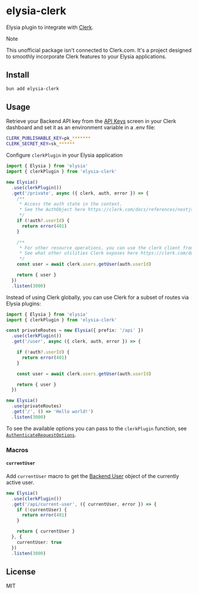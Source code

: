 # elysia-clerk

Elysia plugin to integrate with [Clerk](https://clerk.com/).

> [!NOTE]
> This unofficial package isn't connected to Clerk.com. It's a project designed to smoothly incorporate Clerk features to your Elysia applications.

## Install

```bash
bun add elysia-clerk
```

## Usage

Retrieve your Backend API key from the [API Keys](https://dashboard.clerk.com/last-active?path=api-keys) screen in your Clerk dashboard and set it as an environment variable in a .env file:

```sh
CLERK_PUBLISHABLE_KEY=pk_*******
CLERK_SECRET_KEY=sk_******
```

Configure `clerkPlugin` in your Elysia application

```ts
import { Elysia } from 'elysia'
import { clerkPlugin } from 'elysia-clerk'

new Elysia()
  .use(clerkPlugin())
  .get('/private', async ({ clerk, auth, error }) => {
    /**
     * Access the auth state in the context.
     * See the AuthObject here https://clerk.com/docs/references/nextjs/auth-object#auth-object
     */
    if (!auth?.userId) {
      return error(401)
    }

    /**
     * For other resource operations, you can use the clerk client from the context.
     * See what other utilities Clerk exposes here https://clerk.com/docs/references/backend/overview
     */
    const user = await clerk.users.getUser(auth.userId)

    return { user }
  })
  .listen(3000)
```

Instead of using Clerk globally, you can use Clerk for a subset of routes via Elysia plugins:

```ts
import { Elysia } from 'elysia'
import { clerkPlugin } from 'elysia-clerk'

const privateRoutes = new Elysia({ prefix: '/api' })
  .use(clerkPlugin())
  .get('/user', async ({ clerk, auth, error }) => {

    if (!auth?.userId) {
      return error(401)
    }

    const user = await clerk.users.getUser(auth.userId)

    return { user }
  })

new Elysia()
  .use(privateRoutes)
  .get('/', () => 'Hello world!')
  .listen(3000)
```

To see the available options you can pass to the `clerkPlugin` function, see [`AuthenticateRequestOptions`](https://clerk.com/docs/references/backend/authenticate-request#authenticate-request-options).

### Macros

#### `currentUser`

Add `currentUser` macro to get the [Backend User](https://clerk.com/docs/references/backend/types/backend-user) object of the currently active user.

```ts
new Elysia()
  .use(clerkPlugin())
  .get('/api/current-user', ({ currentUser, error }) => {
    if (!currentUser) {
      return error(401)
    }

    return { currentUser }
  }, {
    currentUser: true
  })
  .listen(3000)
```

## License

MIT
